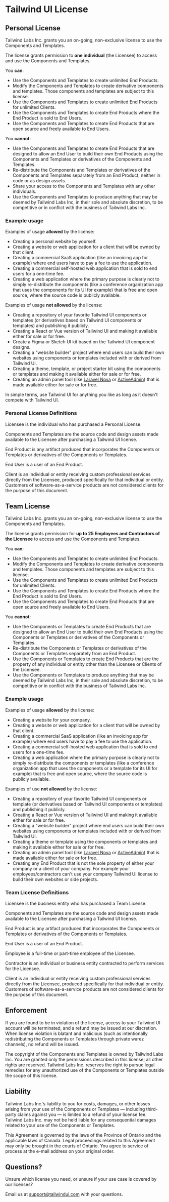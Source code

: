 # Tailwind UI License

## Personal License

Tailwind Labs Inc. grants you an on-going, non-exclusive license to use the Components and Templates.

The license grants permission to **one individual** (the Licensee) to access and use the Components and Templates.

You **can**:

- Use the Components and Templates to create unlimited End Products.
- Modify the Components and Templates to create derivative components and templates. Those components and templates are
  subject to this license.
- Use the Components and Templates to create unlimited End Products for unlimited Clients.
- Use the Components and Templates to create End Products where the End Product is sold to End Users.
- Use the Components and Templates to create End Products that are open source and freely available to End Users.

You **cannot**:

- Use the Components and Templates to create End Products that are designed to allow an End User to build their own End
  Products using the Components and Templates or derivatives of the Components and Templates.
- Re-distribute the Components and Templates or derivatives of the Components and Templates separately from an End
  Product, neither in code or as design assets.
- Share your access to the Components and Templates with any other individuals.
- Use the Components and Templates to produce anything that may be deemed by Tailwind Labs Inc, in their sole and
  absolute discretion, to be competitive or in conflict with the business of Tailwind Labs Inc.

### Example usage

Examples of usage **allowed** by the license:

- Creating a personal website by yourself.
- Creating a website or web application for a client that will be owned by that client.
- Creating a commercial SaaS application (like an invoicing app for example) where end users have to pay a fee to use
  the application.
- Creating a commercial self-hosted web application that is sold to end users for a one-time fee.
- Creating a web application where the primary purpose is clearly not to simply re-distribute the components (like a
  conference organization app that uses the components for its UI for example) that is free and open source, where the
  source code is publicly available.

Examples of usage **not allowed** by the license:

- Creating a repository of your favorite Tailwind UI components or templates (or derivatives based on Tailwind UI
  components or templates) and publishing it publicly.
- Creating a React or Vue version of Tailwind UI and making it available either for sale or for free.
- Create a Figma or Sketch UI kit based on the Tailwind UI component designs.
- Creating a "website builder" project where end users can build their own websites using components or templates
  included with or derived from Tailwind UI.
- Creating a theme, template, or project starter kit using the components or templates and making it available either
  for sale or for free.
- Creating an admin panel tool (like [Laravel Nova](https://nova.laravel.com/)
  or [ActiveAdmin](https://activeadmin.info/)) that is made available either for sale or for free.

In simple terms, use Tailwind UI for anything you like as long as it doesn't compete with Tailwind UI.

### Personal License Definitions

Licensee is the individual who has purchased a Personal License.

Components and Templates are the source code and design assets made available to the Licensee after purchasing a
Tailwind UI license.

End Product is any artifact produced that incorporates the Components or Templates or derivatives of the Components or
Templates.

End User is a user of an End Product.

Client is an individual or entity receiving custom professional services directly from the Licensee, produced
specifically for that individual or entity. Customers of software-as-a-service products are not considered clients for
the purpose of this document.

## Team License

Tailwind Labs Inc. grants you an on-going, non-exclusive license to use the Components and Templates.

The license grants permission for **up to 25 Employees and Contractors of the Licensee** to access and use the
Components and Templates.

You **can**:

- Use the Components and Templates to create unlimited End Products.
- Modify the Components and Templates to create derivative components and templates. Those components and templates are
  subject to this license.
- Use the Components and Templates to create unlimited End Products for unlimited Clients.
- Use the Components and Templates to create End Products where the End Product is sold to End Users.
- Use the Components and Templates to create End Products that are open source and freely available to End Users.

You **cannot**:

- Use the Components or Templates to create End Products that are designed to allow an End User to build their own End
  Products using the Components or Templates or derivatives of the Components or Templates.
- Re-distribute the Components or Templates or derivatives of the Components or Templates separately from an End
  Product.
- Use the Components or Templates to create End Products that are the property of any individual or entity other than
  the Licensee or Clients of the Licensee.
- Use the Components or Templates to produce anything that may be deemed by Tailwind Labs Inc, in their sole and
  absolute discretion, to be competitive or in conflict with the business of Tailwind Labs Inc.

### Example usage

Examples of usage **allowed** by the license:

- Creating a website for your company.
- Creating a website or web application for a client that will be owned by that client.
- Creating a commercial SaaS application (like an invoicing app for example) where end users have to pay a fee to use
  the application.
- Creating a commercial self-hosted web application that is sold to end users for a one-time fee.
- Creating a web application where the primary purpose is clearly not to simply re-distribute the components or
  templates (like a conference organization app that uses the components or a template for its UI for example) that is
  free and open source, where the source code is publicly available.

Examples of use **not allowed** by the license:

- Creating a repository of your favorite Tailwind UI components or template (or derivatives based on Tailwind UI
  components or templates) and publishing it publicly.
- Creating a React or Vue version of Tailwind UI and making it available either for sale or for free.
- Creating a "website builder" project where end users can build their own websites using components or templates
  included with or derived from Tailwind UI.
- Creating a theme or template using the components or templates and making it available either for sale or for free.
- Creating an admin panel tool (like [Laravel Nova](https://nova.laravel.com/)
  or [ActiveAdmin](https://activeadmin.info/)) that is made available either for sale or for free.
- Creating any End Product that is not the sole property of either your company or a client of your company. For example
  your employees/contractors can't use your company Tailwind UI license to build their own websites or side projects.

### Team License Definitions

Licensee is the business entity who has purchased a Team License.

Components and Templates are the source code and design assets made available to the Licensee after purchasing a
Tailwind UI license.

End Product is any artifact produced that incorporates the Components or Templates or derivatives of the Components or
Templates.

End User is a user of an End Product.

Employee is a full-time or part-time employee of the Licensee.

Contractor is an individual or business entity contracted to perform services for the Licensee.

Client is an individual or entity receiving custom professional services directly from the Licensee, produced
specifically for that individual or entity. Customers of software-as-a-service products are not considered clients for
the purpose of this document.

## Enforcement

If you are found to be in violation of the license, access to your Tailwind UI account will be terminated, and a refund
may be issued at our discretion. When license violation is blatant and malicious (such as intentionally redistributing
the Components or Templates through private warez channels), no refund will be issued.

The copyright of the Components and Templates is owned by Tailwind Labs Inc. You are granted only the permissions
described in this license; all other rights are reserved. Tailwind Labs Inc. reserves the right to pursue legal remedies
for any unauthorized use of the Components or Templates outside the scope of this license.

## Liability

Tailwind Labs Inc.’s liability to you for costs, damages, or other losses arising from your use of the Components or
Templates — including third-party claims against you — is limited to a refund of your license fee. Tailwind Labs Inc.
may not be held liable for any consequential damages related to your use of the Components or Templates.

This Agreement is governed by the laws of the Province of Ontario and the applicable laws of Canada. Legal proceedings
related to this Agreement may only be brought in the courts of Ontario. You agree to service of process at the e-mail
address on your original order.

## Questions?

Unsure which license you need, or unsure if your use case is covered by our licenses?

Email us at [support@tailwindui.com](mailto:support@tailwindui.com) with your questions.
